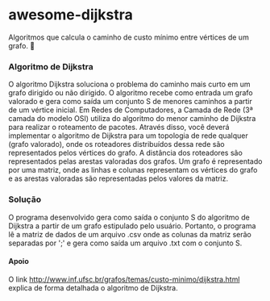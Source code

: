 # awesome-dijkstra
Algoritmos que calcula o caminho de custo mínimo entre vértices de um grafo.  :runner:

### Algoritmo de Dijkstra

O algoritmo Dijkstra soluciona o problema do caminho mais curto em um grafo dirigido ou não dirigido. O algoritmo recebe como entrada um grafo valorado e gera como saída um conjunto S de menores caminhos a partir de um vértice inicial.
Em Redes de Computadores, a Camada de Rede (3ª camada do modelo OSI) utiliza do algoritmo do menor caminho de Dijkstra para realizar o roteamento de pacotes. Através disso, você deverá implementar o algoritmo de Dijkstra para um topologia de rede qualquer (grafo valorado), onde os roteadores distribuídos dessa rede são representados pelos vértices do grafo. A distância dos roteadores são representados pelas arestas valoradas dos grafos.
Um grafo é representado por uma matriz, onde as linhas e colunas representam os vértices do grafo e as arestas valoradas são representadas pelos valores da matriz.

### Solução

O programa desenvolvido gera como saída o conjunto S do algoritmo de Dijkstra a partir de um grafo estipulado pelo usuário. Portanto, o programa lê a matriz de dados de um arquivo .csv onde as colunas da matriz serão separadas por ';' e gera como saída um arquivo .txt com o conjunto S.

#### Apoio

O link http://www.inf.ufsc.br/grafos/temas/custo-minimo/dijkstra.html explica de forma detalhada o algoritmo de Dijkstra.
